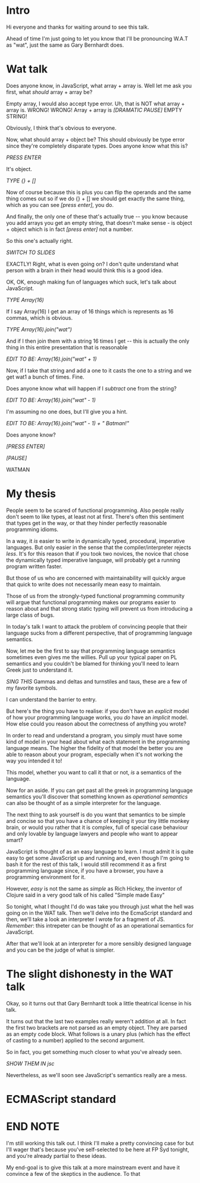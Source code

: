 # Intro

Hi everyone and thanks for waiting around to see this talk.

Ahead of time I'm just going to let you know that I'll be pronouncing
W.A.T as "wat", just the same as Gary Bernhardt does.

# Wat talk

Does anyone know, in JavaScript, what array + array is. Well let me ask you
first, what _should_ array + array be?

Empty array, I would also accept type error.
Uh, that is NOT what array + array is. WRONG! WRONG! Array + array is
*[DRAMATIC PAUSE]* EMPTY STRING!

Obviously, I think that's obvious to everyone.

Now, what should array + object be? This should obviously be type error since
they're completely disparate types. Does anyone know what this is?

*PRESS ENTER*

It's object.

*TYPE {} + []*

Now of course because this is plus you can flip the operands and the same thing
comes out so if we do {} + [] we should get exactly the same thing, which
as you can see *[press enter]*, you do.

And finally, the only one of these that's actually true -- you know
because you add arrays you get an empty string, that doesn't make sense - is
object + object which is in fact *[press enter]* not a number.

So this one's actually right.


*SWITCH TO SLIDES*

EXACTLY! Right, what is even going on? I don't quite understand what person
with a brain in their head would think this is a good idea.

OK, OK, enough making fun of languages which suck, let's talk about JavaScript.

*TYPE Array(16)*

If I say Array(16) I get an array of 16 things which is represents as
16 commas, which is obvious.

*TYPE Array(16).join("wat")*

And if I then join them with a string 16 times I get -- this is actually
the only thing in this entire presentation that is reasonable

*EDIT TO BE: Array(16).join("wat" + 1)*

Now, if I take that string and add a one to it casts the one to a string and
we get wat1 a bunch of times. Fine.

Does anyone know what will happen if I _subtract_ one from the string?

*EDIT TO BE: Array(16).join("wat" - 1)*

I'm assuming no one does, but I'll give you a hint.

*EDIT TO BE: Array(16).join("wat" - 1) + " Batman!"*

Does anyone know?

*[PRESS ENTER]*

*[PAUSE]*

WATMAN

# My thesis

People seem to be scared of functional programming. Also people really don't
seem to like types, at least not at first. There's often this sentiment
that types get in the way, or that they hinder perfectly reasonable
programming idioms.

In a way, it _is_ easier to write in dynamically typed, procedural, imperative
languages. But only easier in the sense that the compiler/interpreter
rejects _less_. It's for this reason that if you took two novices, the novice
that chose the dynamically typed imperative language, will probably get a running
program written faster.

But those of us who are concerned with maintainability will quickly argue that
quick to write does not necessarily mean easy to maintain.

Those of us from the strongly-typed functional programming community will
argue that functional programming makes our programs easier to reason about
and that strong static typing will prevent us from introducing a large
class of bugs.

In today's talk I want to attack the problem of convincing people that their
language sucks from a different perspective, that of programming language
semantics.

Now, let me be the first to say that programming language semantics sometimes
even gives me the willies. Pull up your typical paper on PL semantics
and you couldn't be blamed for thinking you'll need to learn Greek just to
understand it.

*SING THIS*  Gammas and deltas and turnstiles and taus, these are a few of my
favorite symbols.

I can understand the barrier to entry.

But here's the thing you have to realise: if you don't have an _explicit_
model of how your programming language works, you *do* have an _implicit_
model. How else could you reason about the correctness of anything you wrote?

In order to read and understand a program, you simply must have some kind of
model in your head about what each statement in the programming language
means. The higher the fidelity of that model the better you are able to reason
about your program, especially when it's not working the way you intended it
to!

This model, whether you want to call it that or not, _is_ a semantics of the
language.

Now for an aside. If you can get past all the greek in programming language
semantics you'll discover that something known as _operational semantics_ can
also be thought of as a simple interpreter for the language.

The next thing to ask yourself is do you want that semantics to be simple and
concise so that you have a chance of keeping it your tiny little monkey brain,
or would you rather that it is complex, full of special case behaviour and
only lovable by language lawyers and people who want to appear smart?

JavaScript is thought of as an easy language to learn. I must admit it is quite
easy to get some JavaScript up and running and, even though I'm going to bash
it for the rest of this talk, I would still recommend it as a first programming
language since, if you have a browser, you have a programming environment for
it.

However, _easy_ is not the same as _simple_ as Rich Hickey, the inventor of
Clojure said in a very good talk of his called "Simple made Easy"

So tonight, what I thought I'd do was take you through just what the hell was
going on in the WAT talk. Then we'll delve into the EcmaScript standard
and then, we'll take a look an interpreter I wrote for a fragment of JS.
_Remember_: this intrepeter can be thought of as an operational semantics
for JavaScript.

After that we'll look at an interpreter for a more sensibly designed language
and you can be the judge of what is simpler.

# The slight dishonesty in the WAT talk

Okay, so it turns out that Gary Bernhardt took a little theatrical license in
his talk.

It turns out that the last two examples really weren't addition at all. In
fact the first two brackets are not parsed as an empty object. They are parsed
as an empty code block. What follows is a unary plus (which has the effect
of casting to a number) applied to the second argument.

So in fact, you get something much closer to what you've already seen.

*SHOW THEM IN jsc*

Nevertheless, as we'll soon see JavaScript's semantics really are a mess.




# ECMAScript standard





# END NOTE

I'm still working this talk out. I think I'll make a pretty
convincing case for but I'll wager that's because you've self-selected
to be here at FP Syd tonight, and you're already partial to these ideas.

My end-goal is to give this talk at a more mainstream event and have it
convince a few of the skeptics in the audience. To that